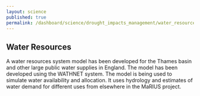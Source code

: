 ```yaml
---
layout: science
published: true
permalink: /dashboard/science/drought_impacts_management/water_resources/
---
```

## Water Resources

A water resources system model has been developed for the Thames basin and other large public water supplies in England. The model has been developed using the WATHNET system. The model is being used to simulate water availability and allocation. It uses hydrology and estimates of water demand for different uses from elsewhere in the MaRIUS project.